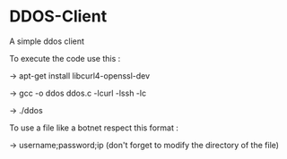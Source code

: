 # DDOS-Client
A simple ddos client

To execute the code use this : 

-> apt-get install libcurl4-openssl-dev

-> gcc -o ddos ddos.c -lcurl -lssh -lc

-> ./ddos

To use a file like a botnet respect this format : 

-> username;password;ip (don't forget to modify the directory of the file)
